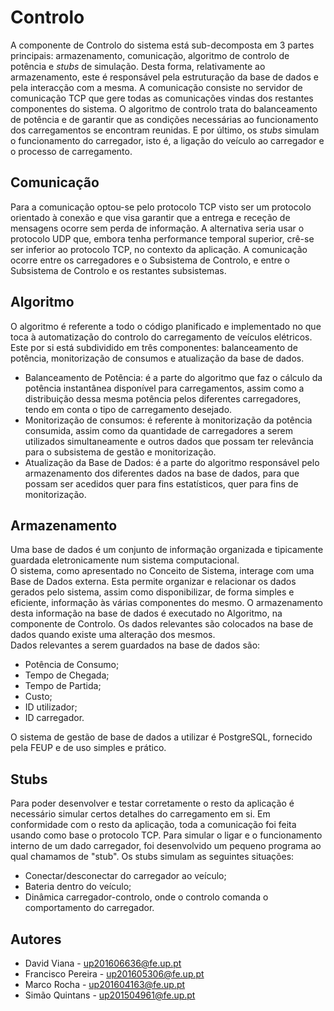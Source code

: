 # Controlo

A componente de Controlo do sistema está sub-decomposta em 3 partes principais: armazenamento, comunicação, algoritmo de controlo de potência e *stubs* de simulação.
Desta forma, relativamente ao armazenamento, este é responsável pela estruturação da base de dados e pela interacção com a mesma. A comunicação consiste no servidor de comunicação TCP que gere todas as comunicações vindas dos restantes componentes do sistema. O algoritmo de controlo trata do balanceamento de potência e de garantir que as condições necessárias ao funcionamento dos carregamentos se encontram reunidas. E por último, os *stubs* simulam o funcionamento do carregador, isto é, a ligação do veículo ao carregador e o processo de carregamento.

## Comunicação

Para a comunicação optou-se pelo protocolo TCP visto ser um protocolo orientado à conexão e que visa garantir que a entrega e receção de mensagens ocorre sem perda de informação. A alternativa seria usar o protocolo UDP que, embora tenha performance temporal superior, crê-se ser inferior ao protocolo TCP, no contexto da aplicação.
A comunicação ocorre entre os carregadores e o Subsistema de Controlo, e entre o Subsistema de Controlo e os restantes subsistemas.

## Algoritmo

O algoritmo é referente a todo o código planificado e implementado no que toca à automatização do controlo do carregamento de veículos elétricos. Este por si está subdividido em três componentes: balanceamento de potência, monitorização de consumos e atualização da base de dados.
* Balanceamento de Potência: é a parte do algoritmo que faz o cálculo da potência instantânea disponível para carregamentos, assim como a distribuição dessa mesma potência pelos diferentes carregadores, tendo em conta o tipo de carregamento desejado.
* Monitorização de consumos: é referente à monitorização da potência consumida, assim como da quantidade de carregadores a serem utilizados simultaneamente e outros dados que possam ter relevância para o subsistema de gestão e monitorização.
* Atualização da Base de Dados: é a parte do algoritmo responsável pelo armazenamento dos diferentes dados na base de dados, para que possam ser acedidos quer para fins estatísticos, quer para fins de monitorização.

## Armazenamento

Uma base de dados é um conjunto de informação organizada e tipicamente guardada eletronicamente num sistema computacional.  
O sistema, como apresentado no Conceito de Sistema, interage com uma Base de Dados externa. Esta permite organizar e relacionar os dados gerados pelo sistema, assim como disponibilizar, de forma simples e eficiente, informação às várias componentes do mesmo. 
O armazenamento desta informação na base de dados é executado no Algoritmo, na componente de Controlo. Os dados relevantes são colocados na base de dados quando existe uma alteração dos mesmos.  
Dados relevantes a serem guardados na base de dados são:
* Potência de Consumo;
* Tempo de Chegada;
* Tempo de Partida;
* Custo;
* ID utilizador;
* ID carregador.

O sistema de gestão de base de dados a utilizar é PostgreSQL, fornecido pela FEUP e de uso simples e prático. 

## Stubs

Para poder desenvolver e testar corretamente o resto da aplicação é necessário simular certos detalhes do carregamento em si. Em conformidade com o resto da aplicação, toda a comunicação foi feita usando como base o protocolo TCP. Para simular o ligar e o funcionamento interno de um dado carregador, foi desenvolvido um pequeno programa ao qual chamamos de "stub". Os stubs simulam as seguintes situações:
* Conectar/desconectar do carregador ao veículo;
* Bateria dentro do veículo;
* Dinâmica carregador-controlo, onde o controlo comanda o comportamento do carregador.

## Autores
* David Viana - up201606636@fe.up.pt
* Francisco Pereira - up201605306@fe.up.pt
* Marco Rocha - up201604163@fe.up.pt
* Simão Quintans - up201504961@fe.up.pt
